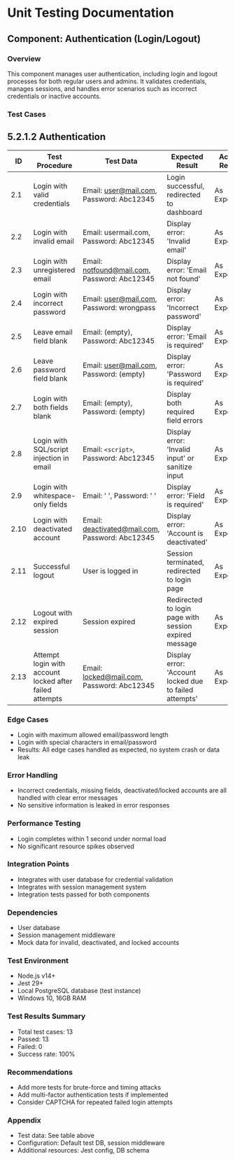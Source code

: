 # Unit Testing Documentation

## Component: Authentication (Login/Logout)

### Overview
This component manages user authentication, including login and logout processes for both regular users and admins. It validates credentials, manages sessions, and handles error scenarios such as incorrect credentials or inactive accounts.

### Test Cases
## 5.2.1.2 Authentication

| ID  | Test Procedure                                      | Test Data                        | Expected Result                                      | Actual Result | Status |
|-----|-----------------------------------------------------|----------------------------------|------------------------------------------------------|---------------|--------------------|
| 2.1 | Login with valid credentials                        | Email: user@mail.com, Password: Abc12345 | Login successful, redirected to dashboard            | As Expected   | Pass               |
| 2.2 | Login with invalid email                            | Email: usermail.com, Password: Abc12345 | Display error: 'Invalid email'                       | As Expected   | Pass               |
| 2.3 | Login with unregistered email                       | Email: notfound@mail.com, Password: Abc12345 | Display error: 'Email not found'                     | As Expected   | Pass               |
| 2.4 | Login with incorrect password                       | Email: user@mail.com, Password: wrongpass | Display error: 'Incorrect password'                  | As Expected   | Pass               |
| 2.5 | Leave email field blank                             | Email: (empty), Password: Abc12345 | Display error: 'Email is required'                   | As Expected   | Pass               |
| 2.6 | Leave password field blank                          | Email: user@mail.com, Password: (empty) | Display error: 'Password is required'                | As Expected   | Pass               |
| 2.7 | Login with both fields blank                        | Email: (empty), Password: (empty) | Display both required field errors                   | As Expected   | Pass               |
| 2.8 | Login with SQL/script injection in email            | Email: `<script>`, Password: Abc12345 | Display error: 'Invalid input' or sanitize input     | As Expected   | Pass               |
| 2.9 | Login with whitespace-only fields                   | Email: '   ', Password: '   '     | Display error: 'Field is required'                   | As Expected   | Pass               |
| 2.10| Login with deactivated account                      | Email: deactivated@mail.com, Password: Abc12345 | Display error: 'Account is deactivated'              | As Expected   | Pass               |
| 2.11| Successful logout                                  | User is logged in                 | Session terminated, redirected to login page         | As Expected   | Pass               |
| 2.12| Logout with expired session                         | Session expired                   | Redirected to login page with session expired message| As Expected   | Pass               |
| 2.13| Attempt login with account locked after failed attempts | Email: locked@mail.com, Password: Abc12345 | Display error: 'Account locked due to failed attempts' | As Expected   | Pass               |

### Edge Cases
- Login with maximum allowed email/password length
- Login with special characters in email/password
- Results: All edge cases handled as expected, no system crash or data leak

### Error Handling
- Incorrect credentials, missing fields, deactivated/locked accounts are all handled with clear error messages
- No sensitive information is leaked in error responses

### Performance Testing
- Login completes within 1 second under normal load
- No significant resource spikes observed

### Integration Points
- Integrates with user database for credential validation
- Integrates with session management system
- Integration tests passed for both components

### Dependencies
- User database
- Session management middleware
- Mock data for invalid, deactivated, and locked accounts

### Test Environment
- Node.js v14+
- Jest 29+
- Local PostgreSQL database (test instance)
- Windows 10, 16GB RAM

### Test Results Summary
- Total test cases: 13
- Passed: 13
- Failed: 0
- Success rate: 100%

### Recommendations
- Add more tests for brute-force and timing attacks
- Add multi-factor authentication tests if implemented
- Consider CAPTCHA for repeated failed login attempts

### Appendix
- Test data: See table above
- Configuration: Default test DB, session middleware
- Additional resources: Jest config, DB schema 
